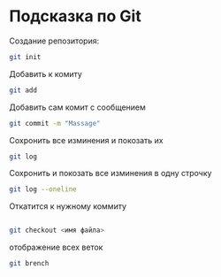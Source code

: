 # Подсказка по Git

Создание репозитория:
```sh
git init
```
Добавить к комиту
```sh
git add
```
Добавить сам комит с сообщением
```sh
git commit -m "Massage"
```
Сохронить все изминения и покозать их
```sh
git log
```
Сохронить и покозать все изминения в одну строчку
```sh
git log --oneline
```
Откатится к нужному коммиту
```sh

git checkout <имя файла>
```

отображение всех веток
```sh
git brench
```